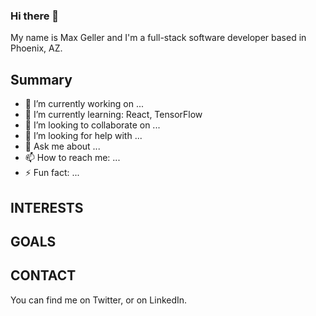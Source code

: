 ### Hi there 👋

My name is Max Geller and I'm a full-stack software developer based in Phoenix, AZ.


## Summary
- 🔭 I’m currently working on ...
- 🌱 I’m currently learning: React, TensorFlow
- 👯 I’m looking to collaborate on ...
- 🤔 I’m looking for help with ...
- 💬 Ask me about ...
- 📫 How to reach me: ...
- ⚡ Fun fact: ...

## INTERESTS

## GOALS

## CONTACT
You can find me on Twitter, or on LinkedIn.
